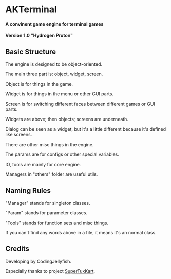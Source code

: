 # AKTerminal
#### A convinent game engine for terminal games
#### Version 1.0 "Hydrogen Proton"
## Basic Structure
The engine is designed to be object-oriented.

The main three part is: object, widget, screen.

Object is for things in the game.

Widget is for things in the menu or other GUI parts.

Screen is for switching different faces between different games or GUI parts.

Widgets are above; then objects; screens are underneath.

Dialog can be seen as a widget, but it's a little different because it's defined like screens.

There are other misc things in the engine.

The params are for configs or other special variables.

IO, tools are mainly for core engine.

Managers in "others" folder are useful utils.
## Naming Rules
"Manager" stands for singleton classes.

"Param" stands for parameter classes.

"Tools" stands for function sets and misc things.

If you can't find any words above in a file, it means it's an normal class.
## Credits
Developing by CodingJellyfish.

Especially thanks to project [SuperTuxKart](https://supertuxkart.net/).
